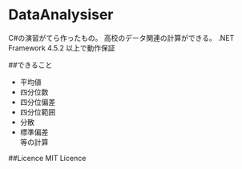 # DataAnalysiser
C#の演習がてら作ったもの。
高校のデータ関連の計算ができる。
.NET Framework 4.5.2 以上で動作保証

##できること
+ 平均値
+ 四分位数
+ 四分位偏差
+ 四分位範囲
+ 分散
+ 標準偏差  
等の計算

##Licence
MIT Licence
